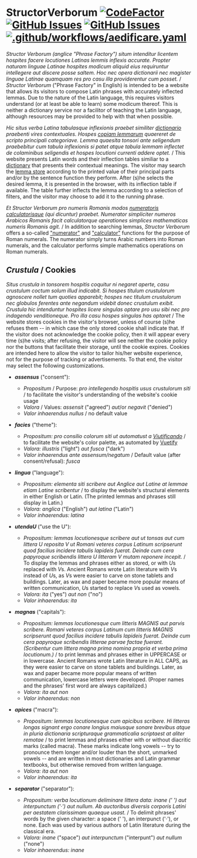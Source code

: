 # StructorVerborum [![CodeFactor](https://www.codefactor.io/repository/github/hunter-richardson/structorverborum/badge)](https://www.codefactor.io/repository/github/hunter-richardson/structorverborum)  [![GitHub Issues](https://img.shields.io/github/issues-raw/hunter-richardson/structorVerborum?logo=github)](https://github.com/hunter-richardson/structorVerborum/issues)  [![GitHub Issues](https://img.shields.io/github/issues-pr/hunter-richardson/structorVerborum?logo=github)](https://github.com/hunter-richardson/structorVerborum/pulls)  [![.github/workflows/aedificare.yaml](https://github.com/hunter-richardson/structorVerborum/actions/workflows/aedificare.yaml/badge.svg?branch=princeps&event=status)](https://github.com/hunter-richardson/structorVerborum/actions/workflows/aedificare.yaml)

*Structor Verborum (anglice *"Phrase Factory"*) situm intenditur licentem hospites facere locutiones Latinas lemmis inflexis accurate. Propter naturam linguae Latinae hospites modicum aliquid eius requiruntur intellegere aut discere posse saltem. Hoc nec opera dictionarii nec magister linguae Latinae quamquam res pro casu illa providerentur cum posset.* / *Structor Verborum* ("Phrase Factory" in English) is intended to be a website that allows its visitors to compose Latin phrases with accurately inflected lemmas. Due to the nature of the Latin language, this requires visitors understand (or at least be able to learn) some modicum thereof. This is neither a dictionary service nor a facilitor of teaching the Latin language, although resources may be provided to help with that when possible.

*Hic situs verba Latina tabulasque inflexionis praebet similiter [dictionario](https://latinitium.com/latin-dictionaries) praebenti vires contextuales. Hospes [copiam lemmarum](/res/lemmae) quaereret de scripto principali categoriave. Lemma quaesita tonsori ante seligendum praebebitur cum tabula inflexionis si patet atque tabula lemmam inflectet de colaminibus seligendis et hospes locutioni currenti addere optet.* / This website presents Latin words and their inflection tables similiar to a [dictionary](https://latinitium.com/latin-dictionaries) that presents their contextual meanings. The visitor may search the [lemma store](/res/lemmae) according to the printed value of their principal parts and/or by the sentence function they perform. After (s)he selects the desired lemma, it is presented in the browser, with its inflection table if available. The table further inflects the lemma according to a selection of filters, and the visitor may choose to add it to the running phrase.

*Et Structor Verborum pro numeris Romanis modos [numeratoris](/src/facies/numerare.vue) [calculatorisque](/src/facies/numerare.vue) (qui dicuntur) praebet. Numerator simpliciter numeros Arabicos Romanis facit calculatorque operationes simplices mathematicas numeris Romanis agit.* / In addition to searching lemmas, *Structor Verborum* offers a so-called ["numerator"](/src/facies/numerare.vue) and ["calculator"](/src/facies/calculare.vue) functions for the purpose of Roman numerals. The numerator simply turns Arabic numbers into Roman numerals, and the calculator performs simple mathematics operations on Roman numerals.

## *Crustula* / Cookies

*Situs crustula in tonsorem hospitis coquitur ni negaret aperte, casu crustulum coctum solum illud indicabit. Si hospes titulum crustulorum agnoscere nollet tum quoties apparebit; hospes nec titulum crustulorum nec globulos ferentes ante negandum videbit donec crustulum exibit. Crustula hic intenduntur hospites licere singulas optare pro usu sibi nec pro indagendo venditioneque. Pro illa casu hospes singulas has optaret* / The website stores cookies in the visitor's browser, unless of course (s)he refuses them -- in which case the only stored cookie shall indicate that. If the visitor does not acknowledge the cookie policy, then it will appear every time (s)he visits; after refusing, the visitor will see neither the cookie policy nor the buttons that facilitate their storage, until the cookie expires. Cookies are intended here to allow the visitor to tailor his/her website experience, not for the purpose of tracking or advertisements. To that end, the visitor may select the following customizations.

* ***assensus*** ("consent"):
  * *Propositum* / Purpose: *pro intellegendo hospitis usus crustulorum siti* / to facilitate the visitor's understanding of the website's cookie usage
  * *Valora* / Values: *assensit* ("agreed") *aut*/or *negavit* ("denied")
  * *Valor inhaerendus nullus* / no default value

* ***facies*** ("theme"):
  * *Propositum: pro consilio colorum siti ut automatust a [Viutificando](https://vuetifyjs.com)* / to facilitate the website's color palette, as automated by [Vuetify](https://vuetifyjs.com)
  * *Valora: illustris* ("light") *aut fusca* ("dark")
  * *Valor inhaerendus ante assensum/negatum* / Default value (after consent/refusal): *fusca*

* ***lingua*** ("language"):
  * *Propositum: elementa siti scribere aut Anglice aut Latine at lemmae etiam Latine scribentur* / to display the website's structural elements in either English or Latin. (The printed lemmas and phrases still display in Latin.)
  * *Valora: anglica* ("English") *aut latina* ("Latin")
  * *Valor inhaerendus: latina*

* ***utendaU*** ("use the U"):
  * *Propositum: lemmas locutionesque scribere aut ut tonsas aut cum littera U reposita V ut Romani veteres corpus Latinum scripserunt quod facilius incidere tabulis lapideis fuerat. Deinde cum cera papyroque scribendis littera U litteram V mutam reponere incepit.* / To display the lemmas and phrases either as stored, or with *U*s replaced with *V*s. Ancient Romans wrote Latin literature with *V*s instead of *U*s, as *V*s were easier to carve on stone tablets and buildings. Later, as wax and paper became more popular means of written communication, *U*s started to replace *V*s used as vowels.
  * *Valora: ita* ("yes") *aut non* ("no")
  * *Valor inhaerendus: ita*

* ***magnas*** ("capitals"):
  * *Propositum: lemmas locutionesque cum litteris MAGNIS aut parvis scribere. Romani veteres corpus Latinum cum litteris MAGNIS scripserunt quod facilius incidere tabulis lapideis fuerat. Deinde cum cera papyroque scribendis litterae parvae factae fuerant. (Scribentur cum littera magna prima nomina propria et verba prima locutionum.)* / to print lemmas and phrases either in UPPERCASE or in lowercase. Ancient Romans wrote Latin literature in ALL CAPS, as they were easier to carve on stone tablets and buildings. Later, as wax and paper became more popular means of written communication, lowercase letters were developed. (Proper names and the phrases' first word are always capitalized.)
  * *Valora: ita aut non*
  * *Valor inhaerendus: non*

* ***apices*** ("macra"):
  * *Propositum: lemmas locutionesque cum apicibus scribere. Hi litteras longas signant ergo conare longius maiusque sonare brevibus atque in pluria dictionaria scripturaque grammaticalia scriptaest at aliter remotae* / to print lemmas and phrases either with or without diacritic marks (called macra). These marks indicate long vowels -- try to pronounce them longer and/or louder than the short, unmarked vowels -- and are written in most dictionaries and Latin grammar textbooks, but otherwise removed from written language.
  * *Valora: ita aut non*
  * *Valor inhaerendus: ita*

* ***separator*** ("separator"):
  * *Propositum: verba locutionum deliminare littera data: inane (' ') aut interpunctum ('·') aut nullum. Ab auctoribus diversis corporis Latini per aestatem clarissimam quaeque usast.* / To delimit phrases' words by the given character: a space (' '), an interpunct ('·'), or none. Each was used by various authors of Latin literature during the classical era.
  * *Valora: inane* ("space") *aut interpunctum* ("interpunt") *aut nullum* ("none")
  * *Valor inhaerendus: inane*
